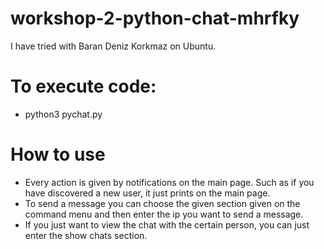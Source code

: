 # workshop-2-python-chat-mhrfky
I have tried with Baran Deniz Korkmaz on Ubuntu.

# To execute code:
* python3 pychat.py

# How to use
* Every action is given by notifications on the main page. Such as if you have discovered a new user, it just prints on the main page.
* To send a message you can choose the given section given on the command menu and then enter the ip you want to send a message. 
* If you just want to view the chat with the certain person, you can just enter the show chats section.
